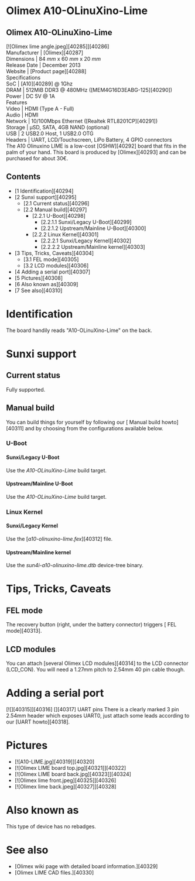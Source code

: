 # Olimex A10-OLinuXino-Lime
Olimex A10-OLinuXino-Lime  
---  
[![Olimex lime angle.jpeg][40285]][40286]  
Manufacturer |  [Olimex][40287]  
Dimensions |  84 _mm_ x 60 _mm_ x 20 _mm_  
Release Date |  December 2013   
Website |  [Product page][40288]  
Specifications   
SoC |  [A10][40289] @ 1Ghz   
DRAM |  512MiB DDR3 @ 480MHz ([MEM4G16D3EABG-125][40290])   
Power |  DC 5V @ 1A   
Features   
Video |  HDMI (Type A - Full)   
Audio |  HDMI   
Network |  10/100Mbps Ethernet ([Realtek RTL8201CP][40291])   
Storage |  µSD, SATA, 4GB NAND (optional)   
USB |  2 USB2.0 Host, 1 USB2.0 OTG   
Headers |  UART, LCD/Touchscreen, LiPo Battery, 4 GPIO connectors   
The A10 Olinuxino LIME is a low-cost [OSHW][40292] board that fits in the palm of your hand. This board is produced by [Olimex][40293] and can be purchased for about 30€. 
## Contents
  * [1 Identification][40294]
  * [2 Sunxi support][40295]
    * [2.1 Current status][40296]
    * [2.2 Manual build][40297]
      * [2.2.1 U-Boot][40298]
        * [2.2.1.1 Sunxi/Legacy U-Boot][40299]
        * [2.2.1.2 Upstream/Mainline U-Boot][40300]
      * [2.2.2 Linux Kernel][40301]
        * [2.2.2.1 Sunxi/Legacy Kernel][40302]
        * [2.2.2.2 Upstream/Mainline kernel][40303]
  * [3 Tips, Tricks, Caveats][40304]
    * [3.1 FEL mode][40305]
    * [3.2 LCD modules][40306]
  * [4 Adding a serial port][40307]
  * [5 Pictures][40308]
  * [6 Also known as][40309]
  * [7 See also][40310]

# Identification
The board handily reads "A10-OLinuXino-Lime" on the back. 
# Sunxi support
## Current status
Fully supported. 
## Manual build
You can build things for yourself by following our [ Manual build howto][40311] and by choosing from the configurations available below. 
### U-Boot
#### Sunxi/Legacy U-Boot
Use the _A10-OLinuXino-Lime_ build target. 
#### Upstream/Mainline U-Boot
Use the _A10-OLinuXino-Lime_ build target. 
### Linux Kernel
#### Sunxi/Legacy Kernel
Use the [_a10-olinuxino-lime.fex_][40312] file. 
#### Upstream/Mainline kernel
Use the _sun4i-a10-olinuxino-lime.dtb_ device-tree binary. 
# Tips, Tricks, Caveats
## FEL mode
The recovery button (right, under the battery connector) triggers [ FEL mode][40313]. 
## LCD modules
You can attach [several Olimex LCD modules][40314] to the LCD connector (LCD_CON). You will need a 1.27mm pitch to 2.54mm 40 pin cable though. 
# Adding a serial port
[![][40315]][40316]
[][40317]
UART pins
There is a clearly marked 3 pin 2.54mm header which exposes UART0, just attach some leads according to our [UART howto][40318]. 
# Pictures
  * [![A10-LIME.jpg][40319]][40320]
  * [![Olimex LIME board top.jpg][40321]][40322]
  * [![Olimex LIME board back.jpg][40323]][40324]
  * [![Olimex lime front.jpeg][40325]][40326]
  * [![Olimex lime back.jpeg][40327]][40328]

# Also known as
This type of device has no rebadges. 
# See also
  * [Olimex wiki page with detailed board information.][40329]
  * [Olimex LIME CAD files.][40330]
